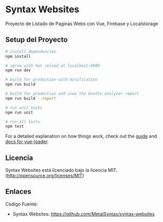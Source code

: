 # Syntax Websites

Proyecto de Listado de Paginas Webs con Vue, Firebase y Localstorage

## Setup del Proyecto

``` bash
# install dependencies
npm install

# serve with hot reload at localhost:8080
npm run dev

# build for production with minification
npm run build

# build for production and view the bundle analyzer report
npm run build --report

# run unit tests
npm run unit

# run all tests
npm test
```

For a detailed explanation on how things work, check out the [guide](http://vuejs-templates.github.io/webpack/) and [docs for vue-loader](http://vuejs.github.io/vue-loader).

## Licencia

Syntax Websites está licenciado bajo la licencia MIT.(http://opensource.org/licenses/MIT)

## Enlaces

Codigo Fuente:

- Syntax Websites: https://github.com/MetalSyntax/syntax-websites
